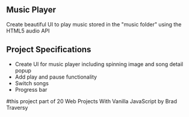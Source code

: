 ## Music Player

Create beautiful UI to play music stored in the "music folder" using the HTML5 audio API

## Project Specifications

- Create UI for music player including spinning image and song detail popup
- Add play and pause functionality
- Switch songs
- Progress bar

#this project part of 20 Web Projects With Vanilla JavaScript by Brad Traversy
